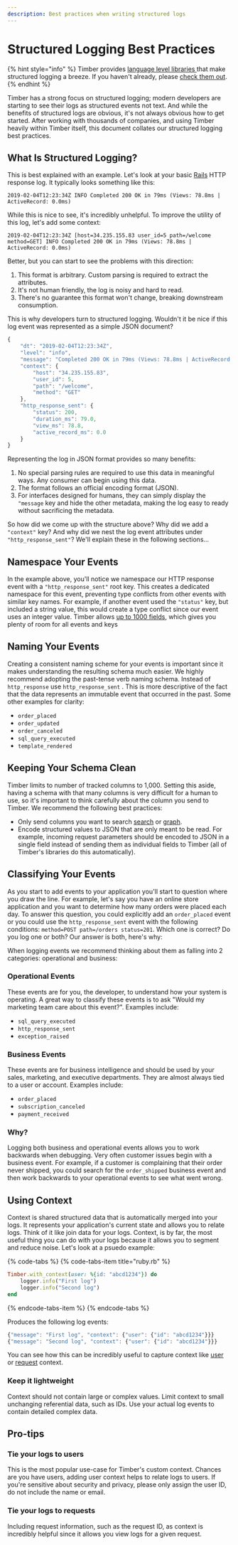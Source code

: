 ```yaml
---
description: Best practices when writing structured logs
---
```


# Structured Logging Best Practices

{% hint style="info" %}
Timber provides [language level libraries ](../setup/languages/)that make structured logging a breeze. If you haven't already, please [check them out](../setup/languages/).
{% endhint %}

Timber has a strong focus on structured logging; modern developers are starting to see their logs as structured events not text. And while the benefits of structured logs are obvious, it's not always obvious how to get started. After working with thousands of companies, and using Timber heavily within Timber itself, this document collates our structured logging best practices.

## What Is Structured Logging?

This is best explained with an example. Let's look at your basic [Rails](https://rubyonrails.org/) HTTP response log. It typically looks something like this:

```text
2019-02-04T12:23:34Z INFO Completed 200 OK in 79ms (Views: 78.8ms | ActiveRecord: 0.0ms)
```

While this is nice to see, it's incredibly unhelpful. To improve the utility of this log, let's add some context:

```text
2019-02-04T12:23:34Z [host=34.235.155.83 user_id=5 path=/welcome method=GET] INFO Completed 200 OK in 79ms (Views: 78.8ms | ActiveRecord: 0.0ms)
```

Better, but you can start to see the problems with this direction:

1. This format is arbitrary. Custom parsing is required to extract the attributes.
2. It's not human friendly, the log is noisy and hard to read.
3. There's no guarantee this format won't change, breaking downstream consumption.

This is why developers turn to structured logging. Wouldn't it be nice if this log event was represented as a simple JSON document?

```javascript
{
    "dt": "2019-02-04T12:23:34Z",
    "level": "info",
    "message": "Completed 200 OK in 79ms (Views: 78.8ms | ActiveRecord: 0.0ms)",
    "context": {
        "host": "34.235.155.83",
        "user_id": 5,
        "path": "/welcome",
        "method": "GET"
    },
    "http_response_sent": {
        "status": 200,
        "duration_ms": 79.0,
        "view_ms": 78.8,
        "active_record_ms": 0.0
    }
}
```

Representing the log in JSON format provides so many benefits:

1. No special parsing rules are required to use this data in meaningful ways. Any consumer can begin using this data.
2. The format follows an official encoding format \(JSON\).
3. For interfaces designed for humans, they can simply display the `"message` key and hide the other metadata, making the log easy to ready without sacrificing the metadata.

So how did we come up with the structure above? Why did we add a `"context"` key? And why did we nest the log event attributes under `"http_response_sent"`? We'll explain these in the following sections...

## Namespace Your Events

In the example above, you'll notice we namespace our HTTP response event with a `"http_response_sent"` root key. This creates a dedicated namespace for this event, preventing type conflicts from other events with similar key names. For example, if another event used the `"status"` key, but included a string value, this would create a type conflict since our event uses an integer value. Timber allows [up to 1000 fields](../under-the-hood/schema-maintenance.md#limitations), which gives you plenty of room for all events and keys

## Naming Your Events

Creating a consistent naming scheme for your events is important since it makes understanding the resulting schema much easier. We highly recommend adopting the past-tense verb naming schema. Instead of `http_response` use `http_response_sent` . This is more descriptive of the fact that the data represents an immutable event that occurred in the past. Some other examples for clarity:

* `order_placed`
* `order_updated`
* `order_canceled`
* `sql_query_executed`
* `template_rendered`

## Keeping Your Schema Clean

Timber limits to number of tracked columns to 1,000. Setting this aside, having a schema with that many columns is very difficult for a human to use, so it's important to think carefully about the column you send to Timber. We recommend the following best practices:

* Only send columns you want to search [search](../usage/live-tailing.md) or [graph](../usage/graphing.md).
* Encode structured values to JSON that are only meant to be read. For example, incoming request parameters should be encoded to JSON in a single field instead of sending them as individual fields to Timber \(all of Timber's libraries do this automatically\).

## Classifying Your Events

As you start to add events to your application you'll start to question where you draw the line. For example, let's say you have an online store application and you want to determine how many orders were placed each day. To answer this question, you could explicitly add an `order_placed` event or you could use the `http_response_sent` event with the following conditions: `method=POST path=/orders status=201`. Which one is correct? Do you log one or both? Our answer is both, here's why:

When logging events we recommend thinking about them as falling into 2 categories: operational and business:

### Operational Events

These events are for you, the developer, to understand how your system is operating. A great way to classify these events is to ask "Would my marketing team care about this event?". Examples include:

* `sql_query_executed`
* `http_response_sent`
* `exception_raised`

### Business Events

These events are for business intelligence and should be used by your sales, marketing, and executive departments. They are almost always tied to a user or account. Examples include:

* `order_placed`
* `subscription_canceled`
* `payment_received`

### Why?

Logging both business and operational events allows you to work backwards when debugging. Very often customer issues begin with a business event. For example, if a customer is complaining that their order never shipped, you could search for the `order_shipped` business event and then work backwards to your operational events to see what went wrong.

## Using Context

Context is shared structured data that is automatically merged into your logs. It represents your application's current state and allows you to relate logs. Think of it like join data for your logs. Context, is by far, the most useful thing you can do with your logs because it allows you to segment and reduce noise. Let's look at a psuedo example:

{% code-tabs %}
{% code-tabs-item title="ruby.rb" %}
```ruby
Timber.with_context(user: %{id: "abcd1234"}) do
    logger.info("First log")
    logger.info("Second log")
end
```
{% endcode-tabs-item %}
{% endcode-tabs %}

Produces the following log events:

```javascript
{"message": "First log", "context": {"user": {"id": "abcd1234"}}}
{"message": "Second log", "context": {"user": {"id": "abcd1234"}}}
```

You can see how this can be incredibly useful to capture context like [user](structured-logging-best-practices.md#tie-your-logs-to-users) or [request](structured-logging-best-practices.md#tie-your-logs-to-requests-via-the-request-id) context.

### Keep it lightweight

Context should not contain large or complex values. Limit context to small unchanging referential data, such as IDs. Use your actual log events to contain detailed complex data.

## Pro-tips

### Tie your logs to users

This is the most popular use-case for Timber's custom context. Chances are you have users, adding user context helps to relate logs to users. If you're sensitive about security and privacy, please only assign the user ID, do not include the name or email.

### Tie your logs to requests

Including request information, such as the request ID, as context is incredibly helpful since it allows you view logs for a given request.



